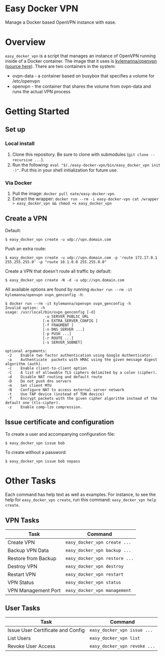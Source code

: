 # Easy Docker VPN

Manage a Docker based OpenVPN instance with ease.

# Overview

`easy_docker_vpn` is a script that manages an instance of OpenVPN running inside of a Docker container.  The image that it uses is [kylemanna/openvpn](https://hub.docker.com/r/kylemanna/openvpn/) ([source here](https://github.com/kylemanna/docker-openvpn)).  There are two containers in the system:

* ovpn-data - a container based on busybox that specifies a volume for /etc/openvpn
* openvpn - the container that shares the volume from ovpn-data and runs the actual VPN process

# Getting Started

## Set up

### Local install

1. Clone this repository.  Be sure to clone with submodules (`git clone --recursive ...`).
2. Run the following: `eval "$(./easy-docker-vpn/bin/easy_docker_vpn init -)"`.  Put this in your shell initialization for future use.

### Via Docker

1. Pull the image: `docker pull nate/easy-docker-vpn`.
2. Extract the wrapper: `docker run --rm -i easy-docker-vpn cat /wrapper > easy_docker_vpn && chmod +x easy_docker_vpn`

## Create a VPN

Default:

```
$ easy_docker_vpn create -u udp://vpn.domain.com
```

Push an extra route:

```
$ easy_docker_vpn create -u udp://vpn.domain.com -p 'route 172.17.0.1 255.255.255.0' -p "route 10.1.0.0 255.255.0.0"
```

Create a VPN that doesn't route all traffic by default:

```
$ easy_docker_vpn create -N -d -u udp://vpn.domain.com
```

All available options are found by running `docker run --rm -it kylemanna/openvpn ovpn_genconfig -h`:

```
$ docker run --rm -it kylemanna/openvpn ovpn_genconfig -h
Invalid option: -h
usage: /usr/local/bin/ovpn_genconfig [-d]
                  -u SERVER_PUBLIC_URL
                 [-e EXTRA_SERVER_CONFIG ]
                 [-f FRAGMENT ]
                 [-n DNS_SERVER ...]
                 [-p PUSH ...]
                 [-r ROUTE ...]
                 [-s SERVER_SUBNET]

optional arguments:
 -2    Enable two factor authentication using Google Authenticator.
 -a    Authenticate  packets with HMAC using the given message digest algorithm (auth).
 -c    Enable client-to-client option
 -C    A list of allowable TLS ciphers delimited by a colon (cipher).
 -d    Disable NAT routing and default route
 -D    Do not push dns servers
 -m    Set client MTU
 -N    Configure NAT to access external server network
 -t    Use TAP device (instead of TUN device)
 -T    Encrypt packets with the given cipher algorithm instead of the default one (tls-cipher).
 -z    Enable comp-lzo compression.
```

## Issue certificate and configuration

To create a user and accompanying configuration file:

```
$ easy_docker_vpn issue bob
```

To create without a password:

```
$ easy_docker_vpn issue bob nopass
```

# Other Tasks

Each command has help text as well as examples.  For instance, to see the help for `easy_docker_vpn create`, run this command: `easy_docker_vpn help create`.

## VPN Tasks

| Task | Command |
| --- | --- |
| Create VPN | `easy_docker_vpn create ...` |
| Backup VPN Data | `easy_docker_vpn backup ...` |
| Restore from Backup | `easy_docker_vpn restore ...` |
| Destroy VPN | `easy_docker_vpn destroy` |
| Restart VPN | `easy_docker_vpn restart` |
| VPN Status | `easy_docker_vpn status` |
| VPN Management Port | `easy_docker_vpn management` |

## User Tasks

| Task | Command |
| --- | --- |
| Issue User Certificate and Config | `easy_docker_vpn issue ...` |
| List Users | `easy_docker_vpn list` |
| Revoke User Access | `easy_docker_vpn revoke ...` |
